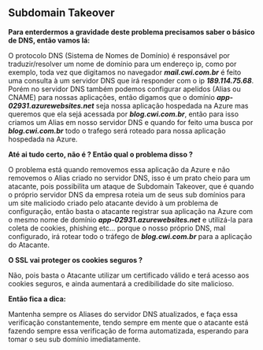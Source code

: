 ## Subdomain Takeover

**Para enterdermos a gravidade deste problema precisamos saber o básico de DNS, então vamos lá:**

O protocolo DNS (Sistema de Nomes de Domínio) é responsável por traduzir/resolver um nome de domínio para um endereço ip, como por exemplo, toda vez que digitamos no navegador ***mail.cwi.com.br*** é feito uma consulta à um servidor DNS que irá responder com o ip ***189.114.75.68***. Porém no servidor DNS também podemos configurar apelidos (Alias ou CNAME) para nossas aplicações, então digamos que o domínio ***app-02931.azurewebsites.net*** seja nossa aplicação hospedada na Azure mas queremos que ela sejá acessada por ***blog.cwi.com.br***, então para isso criamos um Alias em nosso servidor DNS e quando for feito uma busca por ***blog.cwi.com.br*** todo o trafego será roteado para nossa aplicação hospedada na Azure.

**Até ai tudo certo, não é ? Então qual o problema disso ?**

O problema está quando removemos essa aplicação da Azure e não removemos o Alias criado no servidor DNS, isso é um prato cheio para um atacante, pois possibilita um ataque de Subdomain Takeover, que é quando o próprio servidor  DNS da empresa roteia um de seus sub domínios para um site maliciodo criado pelo atacante devido à um problema de configuração, então basta o atacante registrar sua aplicação na Azure com o mesmo nome de domínio ***app-02931.azurewebsites.net*** e utilizá-la para coleta de cookies, phishing etc... porque o nosso próprio DNS, mal configurado, irá rotear todo o tráfego de ***blog.cwi.com.br*** para a aplicação do Atacante.

**O SSL vai proteger os cookies seguros ?**

Não, pois basta o Atacante utilizar um certificado válido e terá acesso aos cookies seguros, e ainda aumentará a credibilidade do site malicioso.

**Então fica a dica:**

Mantenha sempre os Aliases do servidor DNS atualizados, e faça essa verificação constantemente, tendo sempre em mente que o atacante está fazendo sempre essa verificação de forma automatizada, esperando para tomar o seu sub domínio imediatamente.